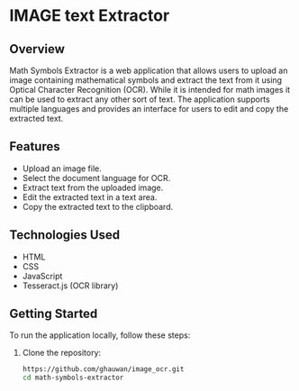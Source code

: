 # IMAGE text Extractor

## Overview
Math Symbols Extractor is a web application that allows users to upload an image containing mathematical symbols and extract the text from it using Optical Character Recognition (OCR). While it is intended for math images it can be used to extract any other sort of text. The application supports multiple languages and provides an interface for users to edit and copy the extracted text.

## Features
- Upload an image file.
- Select the document language for OCR.
- Extract text from the uploaded image.
- Edit the extracted text in a text area.
- Copy the extracted text to the clipboard.

## Technologies Used
- HTML
- CSS
- JavaScript
- Tesseract.js (OCR library)

## Getting Started
To run the application locally, follow these steps:

1. Clone the repository:
   ```bash
   https://github.com/ghauwan/image_ocr.git
   cd math-symbols-extractor
